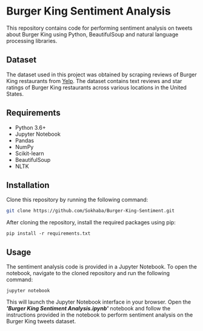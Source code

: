 # Burger King Sentiment Analysis
This repository contains code for performing sentiment analysis on tweets about Burger King using Python,  BeautifulSoup and natural language processing libraries.

## Dataset
The dataset used in this project was obtained by scraping reviews of Burger King restaurants from [Yelp](Yelp.com). The dataset contains text reviews and star ratings of Burger King restaurants across various locations in the United States.
## Requirements
- Python 3.6+
- Jupyter Notebook
- Pandas
- NumPy
- Scikit-learn
- BeautifulSoup
- NLTK
## Installation
Clone this repository by running the following command:

```bash
git clone https://github.com/Sokhaba/Burger-King-Sentiment.git
```
After cloning the repository, install the required packages using pip:

```
pip install -r requirements.txt
```
## Usage
The sentiment analysis code is provided in a Jupyter Notebook. To open the notebook, navigate to the cloned repository and run the following command:

```
jupyter notebook
```
This will launch the Jupyter Notebook interface in your browser. Open the ___'Burger King Sentiment Analysis.ipynb'___ notebook and follow the instructions provided in the notebook to perform sentiment analysis on the Burger King tweets dataset.
